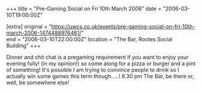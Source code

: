 +++
title = "Pre-Gaming Social on Fri 10th March 2006"
date = "2006-03-10T19:00:00Z"

[extra]
original = "https://uwcs.co.uk/events/pre-gaming-social-on-fri-10th-march-2006-1474488976461/"    
end = "2006-03-10T22:00:00Z"
location = "The Bar, Rootes Social Building"
+++

Dinner and chit chat is a pregaming requirement if you want to enjoy your evening fully\! (in my opinion\!) so come along for a pizza or burger and a pint of something\! It's possible I am trying to convince people to drink so I actually win some games this term though.....\! 8.30 pm The Bar, be there or, well, be somewhere else\!

